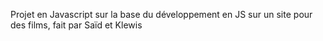 Projet en Javascript sur la base du développement en JS sur un site pour des films, fait par Saïd et Klewis 
